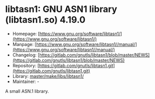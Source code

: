 # libtasn1: GNU ASN1 library (libtasn1.so) 4.19.0
 - Homepage: [https://www.gnu.org/software/libtasn1/](https://www.gnu.org/software/libtasn1/)
 - Manpage: [https://www.gnu.org/software/libtasn1//manual/](https://www.gnu.org/software/libtasn1//manual/)
 - Changelog: [https://gitlab.com/gnutls/libtasn1/blob/master/NEWS](https://gitlab.com/gnutls/libtasn1/blob/master/NEWS)
 - Repository: [https://gitlab.com/gnutls/libtasn1.git](https://gitlab.com/gnutls/libtasn1.git)
 - Library: [master/make/libs/libtasn1/](https://github.com/Freetz-NG/freetz-ng/tree/master/make/libs/libtasn1/)
 - Maintainer: -

A small ASN.1 library.
